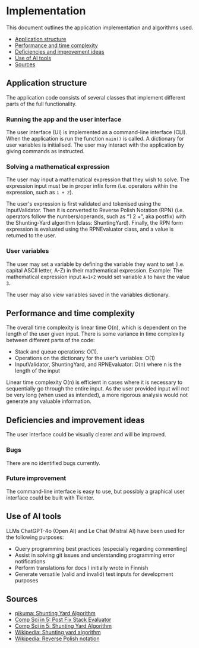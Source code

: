 # Implementation

This document outlines the application implementation and algorithms used.

- [Application structure](#application-structure)
- [Performance and time complexity](#performance-and-time-complexity)
- [Deficiencies and improvement ideas](#deficiencies-and-improvement-ideas)
- [Use of AI tools](#use-of-ai-tools)
- [Sources](#sources)


## Application structure

The application code consists of several classes that implement different parts of the full functionality.  


### Running the app and the user interface

The user interface (UI) is implemented as a command-line interface (CLI). When the application is run the function `main()` is called. A dictionary for user variables is initialised. The user may interact with the application by giving commands as instructed.


### Solving a mathematical expression

The user may input a mathematical expression that they wish to solve. The expression input must be in proper infix form (i.e. operators within the expression, such as `1 + 2`). 

The user's expression is first validated and tokenised using the InputValidator. Then it is converted to Reverse Polish Notation (RPN) (i.e. operators follow the numbers/operands, such as “1 2 +”, aka postfix) with the Shunting-Yard algorithm (class: ShuntingYard). Finally, the RPN form expression is evaluated using the RPNEvaluator class, and a value is returned to the user.


### User variables

The user may set a variable by defining the variable they want to set (i.e. capital ASCII letter, A-Z) in their mathematical expression. Example: The mathematical expression input `A=1+2` would set variable `A` to have the value `3`. 

The user may also view variables saved in the variables dictionary. 


## Performance and time complexity

The overall time complexity is linear time O(n), which is dependent on the length of the user given input. There is some variance in time complexity between different parts of the code:

* Stack and queue operations: O(1).
* Operations on the dictionary for the user’s variables: O(1)
* InputValidator, ShuntingYard, and RPNEvaluator: O(n) where n is the length of the input

Linear time complexity O(n) is efficient in cases where it is necessary to sequentially go through the entire input. As the user provided input will not be very long (when used as intended), a more rigorous analysis would not generate any valuable information.


## Deficiencies and improvement ideas 

The user interface could be visually clearer and will be improved. 


### Bugs

There are no identified bugs currently.


### Future improvement

The command-line interface is easy to use, but possibly a graphical user interface could be built with Tkinter. 


## Use of AI tools

LLMs ChatGPT-4o (Open AI) and Le Chat (Mistral AI) have been used for the following purposes: 

- Query programming best practices (especially regarding commenting)
- Assist in solving git issues and understanding programming error notifications
- Perform translations for docs I initially wrote in Finnish
- Generate versatile (valid and invalid) test inputs for development purposes


## Sources

- [pikuma: Shunting Yard Algorithm](https://www.youtube.com/watch?v=ceu-7gV1wd0)
- [Comp Sci in 5: Post Fix Stack Evaluator]( https://www.youtube.com/watch?v=bebqXO8H4eA)
- [Comp Sci in 5: Shunting Yard Algorithm](https://www.youtube.com/watch?v=Wz85Hiwi5MY)
- [Wikipedia: Shunting yard algorithm](https://en.wikipedia.org/wiki/Shunting_yard_algorithm)
- [Wikipedia: Reverse Polish notation](https://en.wikipedia.org/wiki/Reverse_Polish_notation)
